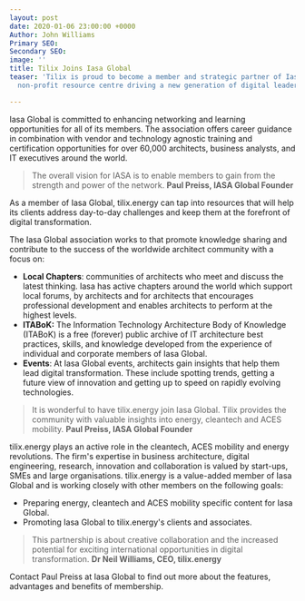 ```yaml
---
layout: post
date: 2020-01-06 23:00:00 +0000
Author: John Williams
Primary SEO: 
Secondary SEO: 
image: ''
title: Tilix Joins Iasa Global
teaser: 'Tilix is proud to become a member and strategic partner of Iasa Global: A
  non-profit resource centre driving a new generation of digital leaders.'

---
```

Iasa Global is committed to enhancing networking and learning opportunities for all of its members. The association offers career guidance in combination with vendor and technology agnostic training and certification opportunities for over 60,000 architects, business analysts, and IT executives around the world.

> The overall vision for IASA is to enable members to gain from the strength and power of the network. **Paul Preiss, IASA Global Founder**

As a member of Iasa Global, tilix.energy can tap into resources that will help its clients address day-to-day challenges and keep them at the forefront of digital transformation. 

The Iasa Global association works to that promote knowledge sharing and contribute to the success of the worldwide architect community with a focus on:

* **Local Chapters**: communities of architects who meet and discuss the latest thinking. Iasa has active chapters around the world which support local forums, by architects and for architects that encourages professional development and enables architects to perform at the highest levels.
* **ITABoK:** The Information Technology Architecture Body of Knowledge (ITABoK) is a free (forever) public archive of IT architecture best practices, skills, and knowledge developed from the experience of individual and corporate members of Iasa Global. 
* **Events**: At Iasa Global events, architects gain insights that help them lead digital transformation. These include spotting trends, getting a future view of innovation and getting up to speed on rapidly evolving technologies. 

> It is wonderful to have tilix.energy join Iasa Global. Tilix provides the community with valuable insights into energy, cleantech and ACES mobility. **Paul Preiss, IASA Global Founder**

tilix.energy plays an active role in the cleantech, ACES mobility and energy revolutions. The firm's expertise in business architecture, digital engineering, research, innovation and collaboration is valued by start-ups, SMEs and large organisations. tilix.energy is a value-added member of Iasa Global and is working closely with other members on the following goals:

* Preparing energy, cleantech and ACES mobility specific content for Iasa Global.
* Promoting Iasa Global to tilix.energy's clients and associates.

> This partnership is about creative collaboration and the increased potential for exciting international opportunities in digital transformation. **Dr Neil Williams, CEO, tilix.energy**

Contact Paul Preiss at Iasa Global to find out more about the features, advantages and benefits of membership.